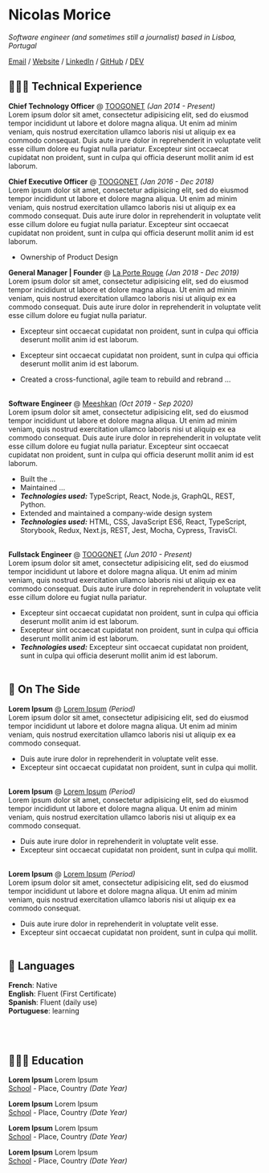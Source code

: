 # Nicolas Morice

_Software engineer (and sometimes still a journalist) based in Lisboa, Portugal_ <br>

[Email](mailto:bonjournico@pm.me) / [Website](https://workwithcarolyn.com/) / [LinkedIn](https://www.linkedin.com/in/nicolas-morice/) / [GitHub](https://github.com/nmorice/) / [DEV](https://dev.to/bonjournico)

## 👩🏼‍💻 Technical Experience

**Chief Technology Officer** @ [TOOGONET](https://toogonet.com/) _(Jan 2014 - Present)_ <br>
Lorem ipsum dolor sit amet, consectetur adipisicing elit, sed do eiusmod
tempor incididunt ut labore et dolore magna aliqua. Ut enim ad minim veniam,
quis nostrud exercitation ullamco laboris nisi ut aliquip ex ea commodo
consequat. Duis aute irure dolor in reprehenderit in voluptate velit esse
cillum dolore eu fugiat nulla pariatur. Excepteur sint occaecat cupidatat non
proident, sunt in culpa qui officia deserunt mollit anim id est laborum.

**Chief Executive Officer** @ [TOOGONET](https://toogonet.com/) _(Jan 2016 - Dec 2018)_ <br>
Lorem ipsum dolor sit amet, consectetur adipisicing elit, sed do eiusmod
tempor incididunt ut labore et dolore magna aliqua. Ut enim ad minim veniam,
quis nostrud exercitation ullamco laboris nisi ut aliquip ex ea commodo
consequat. Duis aute irure dolor in reprehenderit in voluptate velit esse
cillum dolore eu fugiat nulla pariatur. Excepteur sint occaecat cupidatat non
proident, sunt in culpa qui officia deserunt mollit anim id est laborum.
  - Ownership of Product Design
  
**General Manager | Founder** @ [La Porte Rouge](https://www.instagram.com/laporterouge.bolivia/) _(Jan 2018 - Dec 2019)_ <br>
Lorem ipsum dolor sit amet, consectetur adipisicing elit, sed do eiusmod
tempor incididunt ut labore et dolore magna aliqua. Ut enim ad minim veniam,
quis nostrud exercitation ullamco laboris nisi ut aliquip ex ea commodo
consequat. Duis aute irure dolor in reprehenderit in voluptate velit esse
cillum dolore eu fugiat nulla pariatur. 
  - Excepteur sint occaecat cupidatat non
proident, sunt in culpa qui officia deserunt mollit anim id est laborum.
  - Excepteur sint occaecat cupidatat non
proident, sunt in culpa qui officia deserunt mollit anim id est laborum.

  - Created a cross-functional, agile team to rebuild and rebrand ...
<br><br>

**Software Engineer** @ [Meeshkan](http://meeshkan.com/) _(Oct 2019 - Sep 2020)_ <br>
Lorem ipsum dolor sit amet, consectetur adipisicing elit, sed do eiusmod
tempor incididunt ut labore et dolore magna aliqua. Ut enim ad minim veniam,
quis nostrud exercitation ullamco laboris nisi ut aliquip ex ea commodo
consequat. Duis aute irure dolor in reprehenderit in voluptate velit esse
cillum dolore eu fugiat nulla pariatur. Excepteur sint occaecat cupidatat non
proident, sunt in culpa qui officia deserunt mollit anim id est laborum.
  - Built the ... 
  - Maintained ...  
  - **_Technologies used:_** TypeScript, React, Node.js, GraphQL, REST, Python.
  - Extended and maintained a company-wide design system
  - **_Technologies used:_** HTML, CSS, JavaScript ES6, React, TypeScript, Storybook, Redux, Next.js, REST, Jest, Mocha, Cypress, TravisCI.
  <br><br>


**Fullstack Engineer** @ [TOOGONET](https://toogonet.com/) _(Jun 2010 - Present)_ <br>
Lorem ipsum dolor sit amet, consectetur adipisicing elit, sed do eiusmod
tempor incididunt ut labore et dolore magna aliqua. Ut enim ad minim veniam,
quis nostrud exercitation ullamco laboris nisi ut aliquip ex ea commodo
consequat. Duis aute irure dolor in reprehenderit in voluptate velit esse
cillum dolore eu fugiat nulla pariatur. 
  - Excepteur sint occaecat cupidatat non
proident, sunt in culpa qui officia deserunt mollit anim id est laborum.
  - Excepteur sint occaecat cupidatat non
proident, sunt in culpa qui officia deserunt mollit anim id est laborum.
  - **_Technologies used:_** Excepteur sint occaecat cupidatat non
proident, sunt in culpa qui officia deserunt mollit anim id est laborum.
<br><br>

## 📌 On The Side

**Lorem Ipsum** @ [Lorem Ipsum](https://lorem.ipsum/) _(Period)_ <br>
Lorem ipsum dolor sit amet, consectetur adipisicing elit, sed do eiusmod
tempor incididunt ut labore et dolore magna aliqua. Ut enim ad minim veniam,
quis nostrud exercitation ullamco laboris nisi ut aliquip ex ea commodo
consequat. 
  - Duis aute irure dolor in reprehenderit in voluptate velit esse. 
  - Excepteur sint occaecat cupidatat non proident, sunt in culpa qui mollit.
  <br><br>

**Lorem Ipsum** @ [Lorem Ipsum](https://lorem.ipsum/) _(Period)_ <br>
Lorem ipsum dolor sit amet, consectetur adipisicing elit, sed do eiusmod
tempor incididunt ut labore et dolore magna aliqua. Ut enim ad minim veniam,
quis nostrud exercitation ullamco laboris nisi ut aliquip ex ea commodo
consequat. 
  - Duis aute irure dolor in reprehenderit in voluptate velit esse. 
  - Excepteur sint occaecat cupidatat non proident, sunt in culpa qui mollit.
  <br><br>
  
**Lorem Ipsum** @ [Lorem Ipsum](https://lorem.ipsum/) _(Period)_ <br>
Lorem ipsum dolor sit amet, consectetur adipisicing elit, sed do eiusmod
tempor incididunt ut labore et dolore magna aliqua. Ut enim ad minim veniam,
quis nostrud exercitation ullamco laboris nisi ut aliquip ex ea commodo
consequat. 
  - Duis aute irure dolor in reprehenderit in voluptate velit esse. 
  - Excepteur sint occaecat cupidatat non proident, sunt in culpa qui mollit.
  <br><br>

## 💬 Languages
**French**: Native <br>
**English**: Fluent (First Certificate) <br>
**Spanish**: Fluent (daily use) <br>
**Portuguese**: learning <br>

<br><br>

## 👩🏼‍🎓 Education

**Lorem Ipsum** Lorem Ipsum<br>
[School](https://Lorem.Ipsum) - Place, Country _(Date Year)_

**Lorem Ipsum** Lorem Ipsum<br>
[School](https://Lorem.Ipsum) - Place, Country _(Date Year)_

**Lorem Ipsum** Lorem Ipsum<br>
[School](https://Lorem.Ipsum) - Place, Country _(Date Year)_

**Lorem Ipsum** Lorem Ipsum<br>
[School](https://Lorem.Ipsum) - Place, Country _(Date Year)_